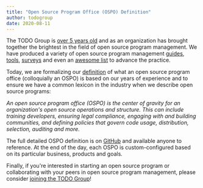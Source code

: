 ```yaml
---
title: "Open Source Program Office (OSPO) Definition"
author: todogroup
date: 2020-08-11
---
```


The TODO Group is [over 5 years old](https://todogroup.org/blog/welcome/) and as an organization has brought together the brightest in the field of open source program management. We have produced a variety of open source program management [guides](https://todogroup.org/guides/), [tools](https://github.com/todogroup/repolinter), [surveys](https://github.com/todogroup/survey) and even an [awesome list](https://github.com/todogroup/awesome-oss-mgmt) to advance the practice.

Today, we are formalizing our [definition](https://github.com/todogroup/ospodefinition.org) of what an open source program office (colloquially an OSPO) is based on our years of experience and to ensure we have a common lexicon in the industry when we describe open source programs:

*An open source program office (OSPO) is the center of gravity for an organization's open source operations and structure. This can include training developers, ensuring legal compliance, engaging with and building communities, and defining policies that govern code usage, distribution, selection, auditing and more.*

The full detailed OSPO definition is on [GitHub](https://github.com/todogroup/ospodefinition.org) and available anyone to reference. At the end of the day, each OSPO is custom-configured based on its particular business, products and goals.

Finally, if you're interested in starting an open source program or collaborating with your peers in open source program management, please consider [joining the TODO Group](http://todogroup.org/join/)!

